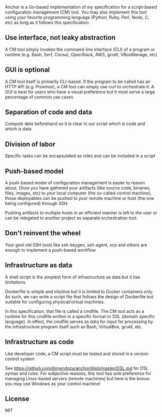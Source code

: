 Anchor is a Go-based implementation of my specification for a script-based configuration management (CM) tool. You may also implement this tool using your favorite programming language (Python, Ruby, Perl, Node, C, etc) as long as it follows this specification:

Use interface, not leaky abstraction
------------------------------------

A CM tool simply invokes the command-line interface (CLI) of a program or runtime (e.g. Bash, Serf, Consul, OpenStack, AWS, gcutil, VBoxManage, etc)

GUI is optional
---------------

A CM tool itself is primarily CLI-based. If the program to be called has an HTTP API (e.g. Proxmox), a CM tool can simply use curl to orchestrate it. A GUI is best for users who have a visual preference but it must serve a large percentage of common use cases

Separation of code and data
---------------------------

Compute data beforehand so it is clear in our script which is code and which is data

Division of labor
-----------------

Specific tasks can be encapsulated as roles and can be included in a script

Push-based model
----------------

A push-based model of configuration management is easier to reason about. Once you have gathered your artifacts (like source code, binaries, files, images, etc) to your local computer (the so-called control machine), those deployables can be pushed to your remote machine or host (the one being configured) through SSH. 

Pushing artifacts to multiple hosts in an efficient manner is left to the user or can be relegated to another project as separate orchestration tool.

Don't reinvent the wheel
------------------------

Your gool old SSH tools like ssh-keygen, ssh-agent, scp and others are enough to implement a push-based workflow

Infrastructure as data
----------------------

A shell script is the simplest form of infrastructure as data but it has limitations. 

Dockerfile is simple and intuitive but it is limited to Docker containers only. As such, we can write a script file that follows the design of Dockerfile but suitable for configuring physical/virtual machines.

In this specification, that file is called a cmdfile. The CM tool acts as a runtime for this cmdfile written in a specific format or DSL (domain specific language). In effect, the cmdfile serves as data for input for processing by the infrastructure program itself such as Bash, VirtualBox, gcutil, etc.

Infrastructure as code
----------------------

Like developer code, a CM script must be tested and stored in a version control system


See https://github.com/ibmendoza/anchor/blob/master/DSL.md for DSL syntax and rules. For subjective reasons, this tool has sole preference for managing Linux-based servers (remote machines) but here is the bonus: you may use Windows as your control machine!

License
-------

MIT
